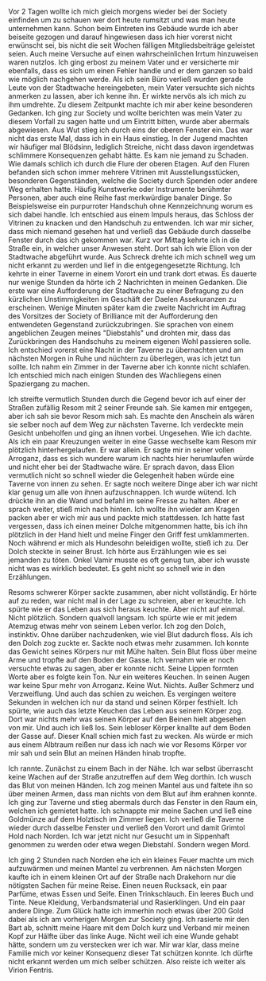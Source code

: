 Vor 2 Tagen wollte ich mich gleich morgens wieder bei der Society einfinden um zu schauen wer dort heute rumsitzt und was man heute unternehmen kann. Schon beim Eintreten ins Gebäude wurde ich aber beiseite gezogen und darauf hingewiesen dass ich hier vorerst nicht erwünscht sei, bis nicht die seit Wochen fälligen Mitgliedsbeiträge geleistet seien. Auch meine Versuche auf einen wahrscheinlichen Irrtum hinzuweisen waren nutzlos. Ich ging erbost zu meinem Vater und er versicherte mir ebenfalls, dass es sich um einen Fehler handle und er dem ganzen so bald wie möglich nachgehen werde. Als ich sein Büro verließ wurden gerade Leute von der Stadtwache hereingebeten, mein Vater versuchte sich nichts anmerken zu lassen, aber ich kenne ihn. Er wirkte nervös als ich mich zu ihm umdrehte. Zu diesem Zeitpunkt machte ich mir aber keine besonderen Gedanken. Ich ging zur Society und wollte berichten was mein Vater zu diesem Vorfall zu sagen hatte und um Eintritt bitten, wurde aber abermals abgewiesen. Aus Wut stieg ich durch eins der oberen Fenster ein. Das war nicht das erste Mal, dass ich in ein Haus einstieg. In der Jugend machten wir häufiger mal Blödsinn, lediglich Streiche, nicht dass davon irgendetwas schlimmere Konsequenzen gehabt hätte. Es kam nie jemand zu Schaden. 
Wie damals schlich ich durch die Flure der oberen Etagen. Auf den Fluren befanden sich schon immer mehrere Vitrinen mit Ausstellungsstücken, besonderen Gegenständen, welche die Society durch Spenden oder andere Weg erhalten hatte. Häufig Kunstwerke oder Instrumente berühmter Personen, aber auch eine Reihe fast merkwürdige banaler Dinge. So Beispielsweise ein purpurroter Handschuh ohne Kennzeichnung worum es sich dabei handle. Ich entschied aus einem Impuls heraus, das Schloss der Vitrinen zu knacken und den Handschuh zu entwenden. Ich war mir sicher, dass mich niemand gesehen hat und verließ das Gebäude durch dasselbe Fenster durch das ich gekommen war. Kurz vor Mittag kehrte ich in die Straße ein, in welcher unser Anwesen steht. Dort sah ich wie Elion von der Stadtwache abgeführt wurde. Aus Schreck drehte ich mich schnell weg um nicht erkannt zu werden und lief in die entgegengesetzte Richtung. Ich kehrte in einer Taverne in einem Vorort ein und trank dort etwas. Es dauerte nur wenige Stunden da hörte ich 2 Nachrichten in meinen Gedanken. Die erste war eine Aufforderung der Stadtwache zu einer Befragung zu den kürzlichen Unstimmigkeiten im Geschäft der Daelen Assekuranzen zu erscheinen. Wenige Minuten später kam die zweite Nachricht im Auftrag des Vorsitzes der Society of Brilliance mit der Aufforderung den entwendeten Gegenstand zurückzubringen. Sie sprachen von einem angeblichen Zeugen meines "Diebstahls" und drohten mir, dass das Zurückbringen des Handschuhs zu meinem eigenen Wohl passieren solle. Ich entschied vorerst eine Nacht in der Taverne zu übernachten und am nächsten Morgen in Ruhe und nüchtern zu überlegen, was ich jetzt tun sollte. Ich nahm ein Zimmer in der Taverne aber ich konnte nicht schlafen. Ich entschied mich nach einigen Stunden des Wachliegens einen Spaziergang zu machen.

Ich streifte vermutlich Stunden durch die Gegend bevor ich auf einer der Straßen zufällig Resom mit 2 seiner Freunde sah. Sie kamen mir entgegen, aber ich sah sie bevor Resom mich sah. Es machte den Anschein als wären sie selber noch auf dem Weg zur nächsten Taverne. Ich verdeckte mein Gesicht unbeholfen und ging an ihnen vorbei. Ungesehen. Wie ich dachte. Als ich ein paar Kreuzungen weiter in eine Gasse wechselte kam Resom mir plötzlich hinterhergelaufen. Er war allein. Er sagte mir in seiner vollen Arroganz, dass es sich wundere warum ich nachts hier herumlaufen würde und nicht eher bei der Stadtwache wäre. Er sprach davon, dass Elion vermutlich nicht so schnell wieder die Gelegenheit haben würde eine Taverne von innen zu sehen. Er sagte noch weitere Dinge aber ich war nicht klar genug um alle von ihnen aufzuschnappen. Ich wurde wütend. Ich drückte ihn an die Wand und befahl im seine Fresse zu halten. Aber er sprach weiter, stieß mich nach hinten. Ich wollte ihn wieder am Kragen packen aber er wich mir aus und packte mich stattdessen. Ich hatte fast vergessen, dass ich einen meiner Dolche mitgenommen hatte, bis ich ihn plötzlich in der Hand hielt und meine Finger den Griff fest umklammerten. Noch während er mich als Hundesohn beleidigen wollte, stieß ich zu. Der Dolch steckte in seiner Brust. Ich hörte aus Erzählungen wie es sei jemanden zu töten. Onkel Vamir musste es oft genug tun, aber ich wusste nicht was es wirklich bedeutet. Es geht nicht so schnell wie in den Erzählungen.

Resoms schwerer Körper sackte zusammen, aber nicht vollständig. Er hörte auf zu reden, war nicht mal in der Lage zu schreien, aber er keuchte. Ich spürte wie er das Leben aus sich heraus keuchte. Aber nicht auf einmal. Nicht plötzlich. Sondern qualvoll langsam. Ich spürte wie er mit jedem Atemzug etwas mehr von seinem Leben verlor. Ich zog den Dolch, instinktiv. Ohne darüber nachzudenken, wie viel Blut dadurch floss. Als ich den Dolch zog zuckte er. Sackte noch etwas mehr zusammen. Ich konnte das Gewicht seines Körpers nur mit Mühe halten. Sein Blut floss über meine Arme und tropfte auf den Boden der Gasse. Ich vernahm wie er noch versuchte etwas zu sagen, aber er konnte nicht. Seine Lippen formten Worte aber es folgte kein Ton. Nur ein weiteres Keuchen. In seinen Augen war keine Spur mehr von Arroganz. Keine Wut. Nichts. Außer Schmerz und Verzweiflung. Und auch das schien zu weichen. Es vergingen weitere Sekunden in welchen ich nur da stand und seinen Körper festhielt. Ich spürte, wie auch das letzte Keuchen das Leben aus seinem Körper zog. Dort war nichts mehr was seinen Körper auf den Beinen hielt abgesehen von mir. Und auch ich ließ los. Sein lebloser Körper knallte auf dem Boden der Gasse auf. Dieser Knall schien mich fast zu wecken. Als würde er mich aus einem Albtraum reißen nur dass ich nach wie vor Resoms Körper vor mir sah und sein Blut an meinen Händen hinab tropfte. 

Ich rannte. Zunächst zu einem Bach in der Nähe. Ich war selbst überrascht keine Wachen auf der Straße anzutreffen auf dem Weg dorthin. Ich wusch das Blut von meinen Händen. Ich zog meinen Mantel aus und faltete ihn so über meinen Armen, dass man nichts von dem Blut auf ihm erahnen konnte. Ich ging zur Taverne und stieg abermals durch das Fenster in den Raum ein, welchen ich gemietet hatte. Ich schnappte mir meine Sachen und ließ eine Goldmünze auf dem Holztisch im Zimmer liegen. Ich verließ die Taverne wieder durch dasselbe Fenster und verließ den Vorort und damit Grimtol Hold nach Norden. Ich war jetzt nicht nur Gesucht um in Sippenhaft genommen zu werden oder etwa wegen Diebstahl. Sondern wegen Mord. 

Ich ging 2 Stunden nach Norden ehe ich ein kleines Feuer machte um mich aufzuwärmen und meinen Mantel zu verbrennen. Am nächsten Morgen kaufte ich in einem kleinen Ort auf der Straße nach Drakehorn nur die nötigsten Sachen für meine Reise. Einen neuen Rucksack, ein paar Parfüme, etwas Essen und Seife. Einen Trinkschlauch. Ein leeres Buch und Tinte. Neue Kleidung, Verbandsmaterial und Rasierklingen. Und ein paar andere Dinge. Zum Glück hatte ich immerhin noch etwas über 200 Gold dabei als ich am vorherigen Morgen zur Society ging. Ich rasierte mir den Bart ab, schnitt meine Haare mit dem Dolch kurz und Verband mir meinen Kopf zur Hälfte über das linke Auge. Nicht weil ich eine Wunde gehabt hätte, sondern um zu verstecken wer ich war. Mir war klar, dass meine Familie mich vor keiner Konsequenz dieser Tat schützen konnte. Ich dürfte nicht erkannt werden um mich selber schützen. Also reiste ich weiter als Virion Fentris.